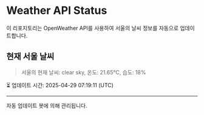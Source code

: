 
# Weather API Status

이 리포지토리는 OpenWeather API를 사용하여 서울의 날씨 정보를 자동으로 업데이트합니다.

## 현재 서울 날씨
> 서울의 현재 날씨: clear sky, 온도: 21.65°C, 습도: 18%

⏳ 업데이트 시간: 2025-04-29 07:19:11 (UTC)

---
자동 업데이트 봇에 의해 관리됩니다.
